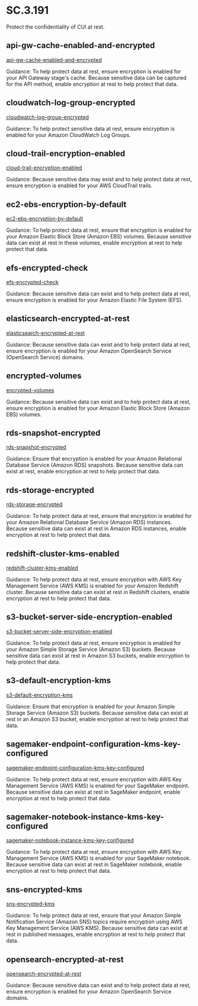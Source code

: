 # SC.3.191
Protect the confidentiality of CUI at rest.

##  api-gw-cache-enabled-and-encrypted
[api-gw-cache-enabled-and-encrypted](https://docs.aws.amazon.com/config/latest/developerguide/api-gw-cache-enabled-and-encrypted.html)

Guidance:
To help protect data at rest, ensure encryption is enabled for your API Gateway stage's cache. Because sensitive data can be captured for the API method, enable encryption at rest to help protect that data.

##  cloudwatch-log-group-encrypted
[cloudwatch-log-group-encrypted](https://docs.aws.amazon.com/config/latest/developerguide/cloudwatch-log-group-encrypted.html)

Guidance:
To help protect sensitive data at rest, ensure encryption is enabled for your Amazon CloudWatch Log Groups.

##  cloud-trail-encryption-enabled
[cloud-trail-encryption-enabled](https://docs.aws.amazon.com/config/latest/developerguide/cloud-trail-encryption-enabled.html)

Guidance:
Because sensitive data may exist and to help protect data at rest, ensure encryption is enabled for your AWS CloudTrail trails.

##  ec2-ebs-encryption-by-default
[ec2-ebs-encryption-by-default](https://docs.aws.amazon.com/config/latest/developerguide/ec2-ebs-encryption-by-default.html)

Guidance:
To help protect data at rest, ensure that encryption is enabled for your Amazon Elastic Block Store (Amazon EBS) volumes. Because sensitive data can exist at rest in these volumes, enable encryption at rest to help protect that data.

##  efs-encrypted-check
[efs-encrypted-check](https://docs.aws.amazon.com/config/latest/developerguide/efs-encrypted-check.html)

Guidance:
Because sensitive data can exist and to help protect data at rest, ensure encryption is enabled for your Amazon Elastic File System (EFS).

##  elasticsearch-encrypted-at-rest
[elasticsearch-encrypted-at-rest](https://docs.aws.amazon.com/config/latest/developerguide/elasticsearch-encrypted-at-rest.html)

Guidance:
Because sensitive data can exist and to help protect data at rest, ensure encryption is enabled for your Amazon OpenSearch Service (OpenSearch Service) domains.

##  encrypted-volumes
[encrypted-volumes](https://docs.aws.amazon.com/config/latest/developerguide/encrypted-volumes.html)

Guidance:
Because sensitive data can exist and to help protect data at rest, ensure encryption is enabled for your Amazon Elastic Block Store (Amazon EBS) volumes.

##  rds-snapshot-encrypted
[rds-snapshot-encrypted](https://docs.aws.amazon.com/config/latest/developerguide/rds-snapshot-encrypted.html)

Guidance:
Ensure that encryption is enabled for your Amazon Relational Database Service (Amazon RDS) snapshots. Because sensitive data can exist at rest, enable encryption at rest to help protect that data.

##  rds-storage-encrypted
[rds-storage-encrypted](https://docs.aws.amazon.com/config/latest/developerguide/rds-storage-encrypted.html)

Guidance:
To help protect data at rest, ensure that encryption is enabled for your Amazon Relational Database Service (Amazon RDS) instances. Because sensitive data can exist at rest in Amazon RDS instances, enable encryption at rest to help protect that data.

##  redshift-cluster-kms-enabled
[redshift-cluster-kms-enabled](https://docs.aws.amazon.com/config/latest/developerguide/redshift-cluster-kms-enabled.html)

Guidance:
To help protect data at rest, ensure encryption with AWS Key Management Service (AWS KMS) is enabled for your Amazon Redshift cluster. Because sensitive data can exist at rest in Redshift clusters, enable encryption at rest to help protect that data.

##  s3-bucket-server-side-encryption-enabled
[s3-bucket-server-side-encryption-enabled](https://docs.aws.amazon.com/config/latest/developerguide/s3-bucket-server-side-encryption-enabled.html)

Guidance:
To help protect data at rest, ensure encryption is enabled for your Amazon Simple Storage Service (Amazon S3) buckets. Because sensitive data can exist at rest in Amazon S3 buckets, enable encryption to help protect that data.

##  s3-default-encryption-kms
[s3-default-encryption-kms](https://docs.aws.amazon.com/config/latest/developerguide/s3-default-encryption-kms.html)

Guidance:
Ensure that encryption is enabled for your Amazon Simple Storage Service (Amazon S3) buckets. Because sensitive data can exist at rest in an Amazon S3 bucket, enable encryption at rest to help protect that data.

##  sagemaker-endpoint-configuration-kms-key-configured
[sagemaker-endpoint-configuration-kms-key-configured](https://docs.aws.amazon.com/config/latest/developerguide/sagemaker-endpoint-configuration-kms-key-configured.html)

Guidance:
To help protect data at rest, ensure encryption with AWS Key Management Service (AWS KMS) is enabled for your SageMaker endpoint. Because sensitive data can exist at rest in SageMaker endpoint, enable encryption at rest to help protect that data.

##  sagemaker-notebook-instance-kms-key-configured
[sagemaker-notebook-instance-kms-key-configured](https://docs.aws.amazon.com/config/latest/developerguide/sagemaker-notebook-instance-kms-key-configured.html)

Guidance:
To help protect data at rest, ensure encryption with AWS Key Management Service (AWS KMS) is enabled for your SageMaker notebook. Because sensitive data can exist at rest in SageMaker notebook, enable encryption at rest to help protect that data.

##  sns-encrypted-kms
[sns-encrypted-kms](https://docs.aws.amazon.com/config/latest/developerguide/sns-encrypted-kms.html)

Guidance:
To help protect data at rest, ensure that your Amazon Simple Notification Service (Amazon SNS) topics require encryption using AWS Key Management Service (AWS KMS). Because sensitive data can exist at rest in published messages, enable encryption at rest to help protect that data.

##  opensearch-encrypted-at-rest
[opensearch-encrypted-at-rest](https://docs.aws.amazon.com/config/latest/developerguide/opensearch-encrypted-at-rest.html)

Guidance:
Because sensitive data can exist and to help protect data at rest, ensure encryption is enabled for your Amazon OpenSearch Service domains.
